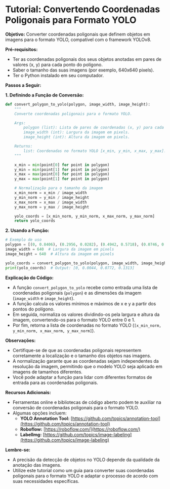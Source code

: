 # Tutorial: Convertendo Coordenadas Poligonais para Formato YOLO

**Objetivo:** Converter coordenadas poligonais que definem objetos em imagens para o formato YOLO, compatível com o framework YOLOv8.

**Pré-requisitos:**

- Ter as coordenadas poligonais dos seus objetos anotadas em pares de valores (x, y) para cada ponto do polígono.
- Saber o tamanho das suas imagens (por exemplo, 640x640 pixels).
- Ter o Python instalado em seu computador.

**Passos a Seguir:**

**1. Definindo a Função de Conversão:**

```python
def convert_polygon_to_yolo(polygon, image_width, image_height):
    """
    Converte coordenadas poligonais para o formato YOLO.

    Args:
        polygon (list): Lista de pares de coordenadas (x, y) para cada ponto do polígono.
        image_width (int): Largura da imagem em pixels.
        image_height (int): Altura da imagem em pixels.

    Returns:
        list: Coordenadas no formato YOLO [x_min, y_min, x_max, y_max].
    """

    x_min = min(point[0] for point in polygon)
    y_min = min(point[1] for point in polygon)
    x_max = max(point[0] for point in polygon)
    y_max = max(point[1] for point in polygon)

    # Normalização para o tamanho da imagem
    x_min_norm = x_min / image_width
    y_min_norm = y_min / image_height
    x_max_norm = x_max / image_width
    y_max_norm = y_max / image_height

    yolo_coords = [x_min_norm, y_min_norm, x_max_norm, y_max_norm]
    return yolo_coords
```

**2. Usando a Função:**

```python
# Exemplo de uso
polygon = [(0, 0.8406), (0.2956, 0.0282), (0.4942, 0.5718), (0.0746, 0.4210)]
image_width = 640  # Largura da imagem em pixels
image_height = 640  # Altura da imagem em pixels

yolo_coords = convert_polygon_to_yolo(polygon, image_width, image_height)
print(yolo_coords)  # Output: [0, 0.0044, 0.0772, 0.1313]
```

**Explicação do Código:**

- A função `convert_polygon_to_yolo` recebe como entrada uma lista de coordenadas poligonais (`polygon`) e as dimensões da imagem (`image_width` e `image_height`).
- A função calcula os valores mínimos e máximos de x e y a partir dos pontos do polígono.
- Em seguida, normaliza os valores dividindo-os pela largura e altura da imagem, convertendo-os para o formato YOLO entre 0 e 1.
- Por fim, retorna a lista de coordenadas no formato YOLO (`[x_min_norm, y_min_norm, x_max_norm, y_max_norm]`).

**Observações:**

- Certifique-se de que as coordenadas poligonais representem corretamente a localização e o tamanho dos objetos nas imagens.
- A normalização garante que as coordenadas sejam independentes da resolução da imagem, permitindo que o modelo YOLO seja aplicado em imagens de tamanhos diferentes.
- Você pode adaptar a função para lidar com diferentes formatos de entrada para as coordenadas poligonais.

**Recursos Adicionais:**

- Ferramentas online e bibliotecas de código aberto podem te auxiliar na conversão de coordenadas poligonais para o formato YOLO.
- Algumas opções incluem:
  - **YOLO Annotation Tool:** [https://github.com/topics/annotation-tool](https://github.com/topics/annotation-tool)
  - **Roboflow:** [https://roboflow.com/](https://roboflow.com/)
  - **LabelImg:** [https://github.com/topics/image-labeling](https://github.com/topics/image-labeling)

**Lembre-se:**

- A precisão da detecção de objetos no YOLO depende da qualidade da anotação das imagens.
- Utilize este tutorial como um guia para converter suas coordenadas poligonais para o formato YOLO e adaptar o processo de acordo com suas necessidades específicas.
